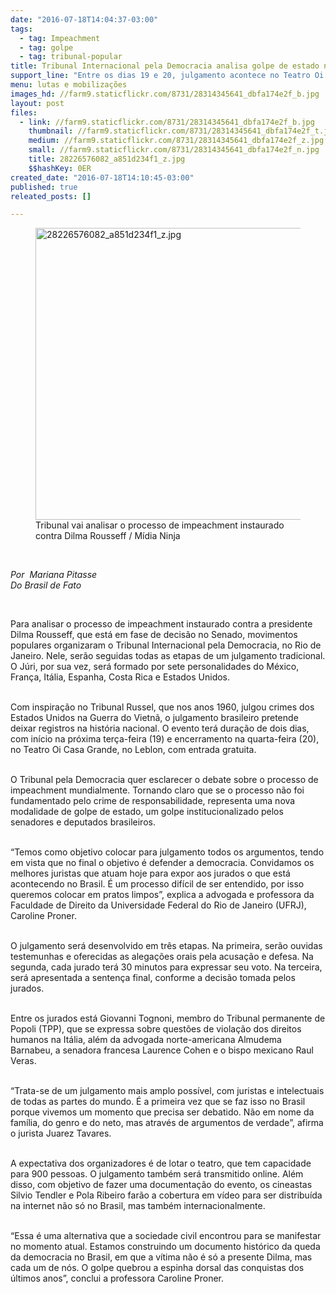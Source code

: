 ```yaml
---
date: "2016-07-18T14:04:37-03:00"
tags:
  - tag: Impeachment
  - tag: golpe
  - tag: tribunal-popular
title: Tribunal Internacional pela Democracia analisa golpe de estado no Brasil
support_line: "Entre os dias 19 e 20, julgamento acontece no Teatro Oi Casa Grande, no Rio de Janeiro. "
menu: lutas e mobilizações
images_hd: //farm9.staticflickr.com/8731/28314345641_dbfa174e2f_b.jpg
layout: post
files:
  - link: //farm9.staticflickr.com/8731/28314345641_dbfa174e2f_b.jpg
    thumbnail: //farm9.staticflickr.com/8731/28314345641_dbfa174e2f_t.jpg
    medium: //farm9.staticflickr.com/8731/28314345641_dbfa174e2f_z.jpg
    small: //farm9.staticflickr.com/8731/28314345641_dbfa174e2f_n.jpg
    title: 28226576082_a851d234f1_z.jpg
    $$hashKey: 0ER
created_date: "2016-07-18T14:10:45-03:00"
published: true
releated_posts: []

---
```

<figure class="image"><img alt="28226576082_a851d234f1_z.jpg" height="467" src="//farm9.staticflickr.com/8731/28314345641_dbfa174e2f_b.jpg" width="700" />
<figcaption>Tribunal vai analisar o processo de impeachment instaurado contra Dilma Rousseff / M&iacute;dia Ninja</figcaption>
</figure>

<p>&nbsp;</p>

<p><em>Por &nbsp;Mariana Pitasse<br />
Do Brasil de Fato&nbsp;</em></p>

<p>&nbsp;</p>

<p>Para analisar o processo de impeachment instaurado contra a presidente Dilma Rousseff, que est&aacute; em fase de decis&atilde;o no Senado, movimentos populares organizaram o Tribunal Internacional pela Democracia, no Rio de Janeiro. Nele, ser&atilde;o seguidas todas as etapas de um julgamento tradicional. O J&uacute;ri, por sua vez, ser&aacute; formado por sete personalidades do M&eacute;xico, Fran&ccedil;a, It&aacute;lia, Espanha, Costa Rica e Estados Unidos.</p>

<p><br />
Com inspira&ccedil;&atilde;o no Tribunal Russel, que nos anos 1960, julgou crimes dos Estados Unidos na Guerra do Vietn&atilde;, o julgamento brasileiro pretende deixar registros na hist&oacute;ria nacional. O evento ter&aacute; dura&ccedil;&atilde;o de dois dias, com in&iacute;cio na pr&oacute;xima ter&ccedil;a-feira (19) e encerramento na quarta-feira (20), no Teatro Oi Casa Grande, no Leblon, com entrada gratuita.</p>

<p><br />
O Tribunal pela Democracia quer esclarecer o debate sobre o processo de impeachment mundialmente. Tornando claro que se o processo n&atilde;o foi fundamentado pelo crime de responsabilidade, representa uma nova modalidade de golpe de estado, um golpe institucionalizado pelos senadores e deputados brasileiros.</p>

<p><br />
&ldquo;Temos como objetivo colocar para julgamento todos os argumentos, tendo em vista que no final o objetivo &eacute; defender a democracia. Convidamos os melhores juristas que atuam hoje para expor aos jurados o que est&aacute; acontecendo no Brasil. &Eacute; um processo dif&iacute;cil de ser entendido, por isso queremos colocar em pratos limpos&rdquo;, explica a advogada e professora da Faculdade de Direito da Universidade Federal do Rio de Janeiro (UFRJ), Caroline Proner.</p>

<p><br />
O julgamento ser&aacute; desenvolvido em tr&ecirc;s etapas. Na primeira, ser&atilde;o ouvidas testemunhas e oferecidas as alega&ccedil;&otilde;es orais pela acusa&ccedil;&atilde;o e defesa. Na segunda, cada jurado ter&aacute; 30 minutos para expressar seu voto. Na terceira, ser&aacute; apresentada a senten&ccedil;a final, conforme a decis&atilde;o tomada pelos jurados.</p>

<p><br />
Entre os jurados est&aacute; Giovanni Tognoni, membro do Tribunal permanente de Popoli (TPP), que se expressa sobre quest&otilde;es de viola&ccedil;&atilde;o dos direitos humanos na It&aacute;lia, al&eacute;m da advogada norte-americana Almudema Barnabeu, a senadora francesa Laurence Cohen e o bispo mexicano Raul Veras.</p>

<p><br />
&ldquo;Trata-se de um julgamento mais amplo poss&iacute;vel, com juristas e intelectuais de todas as partes do mundo. &Eacute; a primeira vez que se faz isso no Brasil porque vivemos um momento que precisa ser debatido. N&atilde;o em nome da fam&iacute;lia, do genro e do neto, mas atrav&eacute;s de argumentos de verdade&rdquo;, afirma o jurista Juarez Tavares.</p>

<p><br />
A expectativa dos organizadores &eacute; de lotar o teatro, que tem capacidade para 900 pessoas. O julgamento tamb&eacute;m ser&aacute; transmitido online. Al&eacute;m disso, com objetivo de fazer uma documenta&ccedil;&atilde;o do evento, os cineastas Silvio Tendler e Pola Ribeiro far&atilde;o a cobertura em v&iacute;deo para ser distribu&iacute;da na internet n&atilde;o s&oacute; no Brasil, mas tamb&eacute;m internacionalmente.</p>

<p><br />
&ldquo;Essa &eacute; uma alternativa que a sociedade civil encontrou para se manifestar no momento atual. Estamos construindo um documento hist&oacute;rico da queda da democracia no Brasil, em que a v&iacute;tima n&atilde;o &eacute; s&oacute; a presente Dilma, mas cada um de n&oacute;s. O golpe quebrou a espinha dorsal das conquistas dos &uacute;ltimos anos&rdquo;, conclui a professora Caroline Proner.</p>
